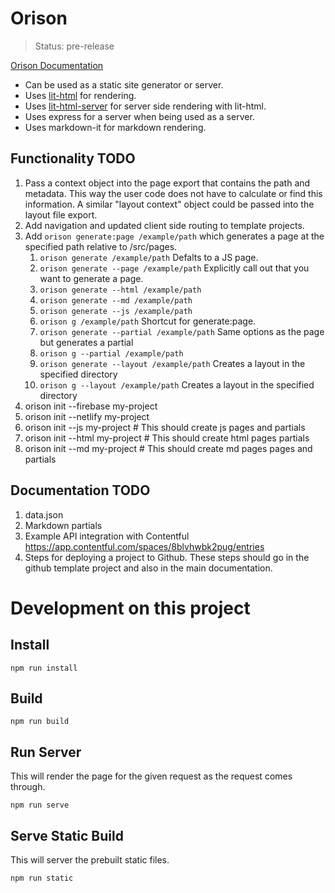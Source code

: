 # Orison

> Status: pre-release

[Orison Documentation](https://orison.alexlockhart.me)

* Can be used as a static site generator or server.
* Uses [lit-html](https://github.com/Polymer/lit-html) for rendering.
* Uses [lit-html-server](https://github.com/popeindustries/lit-html-server) for server side rendering with lit-html.
* Uses express for a server when being used as a server.
* Uses markdown-it for markdown rendering.

## Functionality TODO

1. Pass a context object into the page export that contains the path and metadata. This way the user code does not have to calculate or find this information. A similar "layout context" object could be passed into the layout file export.
1. Add navigation and updated client side routing to template projects.
1. Add `orison generate:page /example/path` which generates a page at the specified path relative to /src/pages.
    1. `orison generate /example/path` Defalts to a JS page.
    1. `orison generate --page /example/path` Explicitly call out that you want to generate a page.
    1. `orison generate --html /example/path`
    1. `orison generate --md /example/path`
    1. `orison generate --js /example/path`
    1. `orison g /example/path` Shortcut for generate:page.
    1. `orison generate --partial /example/path` Same options as the page but generates a partial
    1. `orison g --partial /example/path`
    1. `orison generate --layout /example/path` Creates a layout in the specified directory
    1. `orison g --layout /example/path` Creates a layout in the specified directory
1. orison init --firebase my-project
1. orison init --netlify my-project
1. orison init --js my-project # This should create js pages and partials
1. orison init --html my-project # This should create html pages partials
1. orison init --md my-project # This should create md pages pages and partials

## Documentation TODO

1. data.json
1. Markdown partials
1. Example API integration with Contentful https://app.contentful.com/spaces/8blvhwbk2pug/entries
1. Steps for deploying a project to Github. These steps should go in the github template project and also in the main documentation.

# Development on this project

## Install

```
npm run install
```

## Build

```
npm run build
```

## Run Server

This will render the page for the given request as the request comes through.

```
npm run serve
```

## Serve Static Build

This will server the prebuilt static files.

```
npm run static
```
